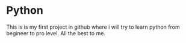 # Python
This is is my first project in github where i will try to learn python from begineer to pro level.
All the best to me.